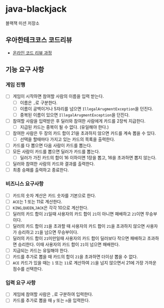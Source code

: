 # java-blackjack

블랙잭 미션 저장소

## 우아한테크코스 코드리뷰

- [온라인 코드 리뷰 과정](https://github.com/woowacourse/woowacourse-docs/blob/master/maincourse/README.md)

## 기능 요구 사항

### 게임 진행

- [ ] 게임이 시작하면 참여할 사람의 이름을 입력 받는다.
    - [ ] 이름은 `,`로 구분한다.
    - [ ] 이름이 공백이거나 5자리를 넘으면 `IllegalArugmentException`을 던진다.
    - [ ] 중복된 이름이 있으면 `IllegalArugmentException`을 던진다.
- [ ] 참여할 사람을 입력받은 후 딜러와 참여한 사람에게 카드를 2장씩 지급한다.
    - [ ] 지급된 카드는 중복이 될 수 없다. (유일해야 한다.)
- [ ] 참여한 사람은 두 장의 카드 합이 21을 초과하지 않으면 카드를 계속 뽑을 수 있다.
    - [ ] 선택을 할때마다 가지고 있는 카드의 목록을 출력한다.
- [ ] 카드를 다 뽑으면 다음 사람이 카드를 뽑는다.
- [ ] 모든 사람이 카드를 뽑으면 딜러가 카드를 뽑는다.
    - [ ] 딜러가 가진 카드의 합이 16 이하이면 1장을 뽑고, 16을 초과하면 뽑지 않는다.
- [ ] 딜러와 참여한 사람의 카드와 결과를 출력한다.
- [ ] 최종 승패를 출력하고 종료한다.

### 비즈니스 요구사항

- [ ] 카드의 숫자 계산은 카드 숫자를 기본으로 한다.
- [ ] `ACE`는 1 또는 11로 계산한다.
- [ ] `KING`,`QUEEN`,`JACK`은 각각 10으로 계산한다.
- [ ] 딜러의 카드 합이 `21`일때 사용자의 카드 합이 `21`이 아니면 패배하고 `21`이면 무승부이다.
- [ ] 딜러의 카드 합이 `21`을 초과할 때 사용자의 카드 합이 `21`을 초과하지 않으면 사용자가 승리하고 `21`을 넘으면 무승부이다.
- [ ] 딜러의 카드 합이 `21`미만일때 사용자의 카드 합이 딜러보다 작으면 패배하고 초과하면 승리한다. 이때 사용자의 카드 합이 `21`이 넘으면 패배한다.
- [ ] 지급되는 카드는 유일해야 한다.
- [ ] 카드를 추가로 뽑을 때 카드의 합이 `21`을 초과하면 더이상 뽑을 수 없다.
- [ ] `ACE` 카드가 있을 때는 `1` 또는 `11`로 계산하여 `21`을 넘지 않으면서 21에 가장 가까운 점수를 선택한다.

### 입력 요구 사항

- [ ] 게임에 참여할 사람은 `,`로 구분하여 입력한다.
- [ ] 카드를 추가로 뽑을 때 `y` 또는 `n`을 입력한다.
